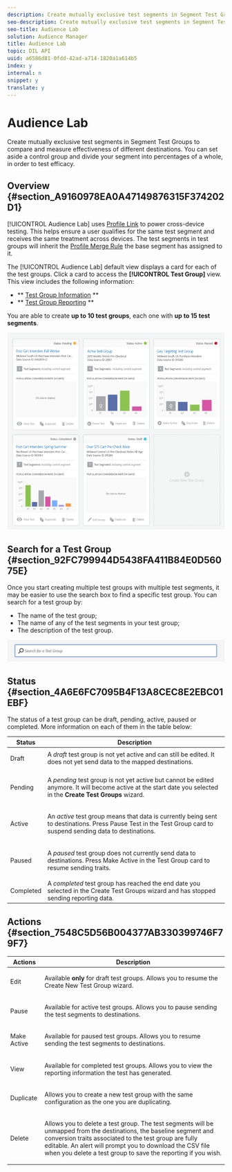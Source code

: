```yaml
---
description: Create mutually exclusive test segments in Segment Test Groups to compare and measure effectiveness of different destinations. You can set aside a control group and divide your segment into percentages of a whole, in order to test efficacy.
seo-description: Create mutually exclusive test segments in Segment Test Groups to compare and measure effectiveness of different destinations. You can set aside a control group and divide your segment into percentages of a whole, in order to test efficacy.
seo-title: Audience Lab
solution: Audience Manager
title: Audience Lab
topic: DIL API
uuid: a6586d81-0fdd-42ad-a714-1820a1a614b5
index: y
internal: n
snippet: y
translate: y
---
```


# Audience Lab

Create mutually exclusive test segments in Segment Test Groups to compare and measure effectiveness of different destinations. You can set aside a control group and divide your segment into percentages of a whole, in order to test efficacy.


## Overview {#section_A9160978EA0A47149876315F374202D1}



[!UICONTROL Audience Lab] uses [Profile Link](../../c_features/profile-merge-rules/merge-rules-overview.md#concept_5FCB08A53C4D4C2B82800BC9FD2B8EC9) to power cross-device testing. This helps ensure a user qualifies for the same test segment and receives the same treatment across devices. The test segments in test groups will inherit the [Profile Merge Rule](../../c_features/profile-merge-rules/merge-rules-dashboard.md#concept_0D5FDF17A17B400598B787099A48F865) the base segment has assigned to it. 


The [!UICONTROL Audience Lab] default view displays a card for each of the test groups. Click a card to access the **[!UICONTROL Test Group]** view. This view includes the following information: 



* ** [Test Group Information](../../c_features/audience-lab/audience-lab-information-view.md#concept_C8A8844639CE41E9AE9D6886D829B8E0) **
* ** [Test Group Reporting](../../c_features/audience-lab/audience-lab-reporting-view.md#concept_C8A089E2B1C54D268C4F6475C4D5C9D6) **





You are able to create **up to 10 test groups**, each one with **up to 15 test segments**. 


![](assets/test-groups-view.PNG) 

## Search for a Test Group {#section_92FC799944D5438FA411B84E0D56075E}



Once you start creating multiple test groups with multiple test segments, it may be easier to use the search box to find a specific test group. You can search for a test group by: 



* The name of the test group;
* The name of any of the test segments in your test group;
* The description of the test group.





![](assets/search_field_audience_lab.png) 

## Status {#section_4A6E6FC7095B4F13A8CEC8E2EBC01EBF}



The status of a test group can be draft, pending, active, paused or completed. More information on each of them in the table below: 




<table id="table_7A0388BA02E045AC971C06A22DAC2C63"> 
 <thead> 
  <tr> 
   <th colname="col1" class="entry"> Status </th> 
   <th colname="col2" class="entry"> Description </th> 
  </tr> 
 </thead>
 <tbody> 
  <tr> 
   <td colname="col1"> <p> <span class="uicontrol"> Draft </span> </p> </td> 
   <td colname="col2"> A <i>draft</i> test group is not yet active and can still be edited. It does not yet send data to the mapped destinations. </td> 
  </tr> 
  <tr> 
   <td colname="col1"> <p> <span class="uicontrol"> Pending </span> </p> </td> 
   <td colname="col2"> <p>A <i>pending</i> test group is not yet active but cannot be edited anymore. It will become active at the start date you selected in the <b>Create Test Groups</b> wizard. </p> </td> 
  </tr> 
  <tr> 
   <td colname="col1"> <p> <span class="uicontrol"> Active </span> </p> </td> 
   <td colname="col2"> <p>An <i>active</i> test group means that data is currently being sent to destinations. Press <span class="uicontrol"> Pause Test </span> in the <span class="uicontrol"> Test Group </span> card to suspend sending data to destinations. </p> </td> 
  </tr> 
  <tr> 
   <td colname="col1"> <p> <span class="uicontrol"> Paused </span> </p> </td> 
   <td colname="col2"> <p>A <i>paused</i> test group does not currently send data to destinations. Press <span class="uicontrol"> Make Active </span> in the <span class="uicontrol"> Test Group </span> card to resume sending traits. </p> </td> 
  </tr> 
  <tr> 
   <td colname="col1"> <p> <span class="uicontrol"> Completed </span> </p> </td> 
   <td colname="col2"> A <i>completed</i> test group has reached the end date you selected in the <span class="uicontrol"> Create Test Groups </span> wizard and has stopped sending reporting data. </td> 
  </tr> 
 </tbody> 
</table>


## Actions {#section_7548C5D56B004377AB330399746F79F7}





<table id="table_481A411E2D2F4FE891595D00E775CF60"> 
 <thead> 
  <tr> 
   <th colname="col1" class="entry"> Actions </th> 
   <th colname="col2" class="entry"> Description </th> 
  </tr> 
 </thead>
 <tbody> 
  <tr> 
   <td colname="col1"> <p> <span class="uicontrol"> Edit </span> </p> </td> 
   <td colname="col2"> <p>Available <b>only</b> for draft test groups. Allows you to resume the <span class="uicontrol"> Create New Test Group </span> wizard. </p> </td> 
  </tr> 
  <tr> 
   <td colname="col1"> <p> <span class="uicontrol"> Pause </span> </p> </td> 
   <td colname="col2"> <p>Available for active test groups. Allows you to pause sending the test segments to destinations. </p> </td> 
  </tr> 
  <tr> 
   <td colname="col1"> <p> <span class="uicontrol"> Make Active </span> </p> </td> 
   <td colname="col2"> <p>Available for paused test groups. Allows you to resume sending the test segments to destinations. </p> </td> 
  </tr> 
  <tr> 
   <td colname="col1"> <p> <span class="uicontrol"> View </span> </p> </td> 
   <td colname="col2"> <p>Available for completed test groups. Allows you to view the reporting information the test has generated. </p> </td> 
  </tr> 
  <tr> 
   <td colname="col1"> <p> <span class="uicontrol"> Duplicate </span> </p> </td> 
   <td colname="col2"> <p>Allows you to create a new test group with the same configuration as the one you are duplicating. </p> </td> 
  </tr> 
  <tr> 
   <td colname="col1"> <p> <span class="uicontrol"> Delete </span> </p> </td> 
   <td colname="col2"> <p>Allows you to delete a test group. The test segments will be unmapped from the destinations, the baseline segment and conversion traits associated to the test group are fully editable. An alert will prompt you to download the CSV file when you delete a test group to save the reporting if you wish. </p> </td> 
  </tr> 
 </tbody> 
</table>


